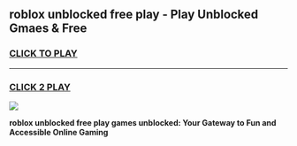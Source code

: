 
## roblox unblocked free play - Play Unblocked Gmaes & Free
<h3>
<a href="https://news.freeplayer.one?title=roblox_unblocked_free_play&ref=16F">CLICK TO PLAY</a></h3>
<hr>

<h3>
<a href="https://news.freeplayer.one?title=roblox_unblocked_free_play&ref=16F">CLICK 2 PLAY</a>
  
</h3>

<a href="https://news.freeplayer.one?title=roblox_unblocked_free_play&ref=16F/"><img src="https://clearcache.store/games.png"></a>


**roblox unblocked free play games unblocked: Your Gateway to Fun and Accessible Online Gaming**
